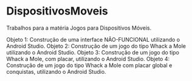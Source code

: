 # DispositivosMoveis
Trabalhos para a matéria Jogos para Dispositivos Móveis. 

Objeto 1: Construção de uma interface NÃO-FUNCIONAL utilizando o Android Studio.
Objeto 2: Construção de um jogo do tipo Whack a Mole utilizando o Android Studio.
Objeto 3: Construção de um jogo do tipo Whack a Mole, com placar, utilizando o Android Studio.
Objeto 4: Construção de um jogo do tipo Whack a Mole com placar global e conquistas, utilizando o Android Studio.